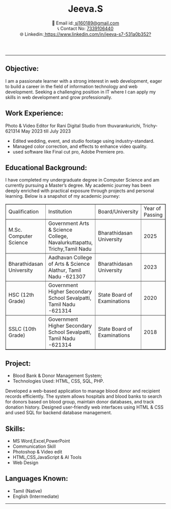 <!DOCTYPE html>
<html lang="en">
<head>
  <meta charset="UTF-8">
  <meta name="viewport" content="width=device-width, initial-scale=1.0">
  <title>JeevaResume</title>
  <link rel="icon" href="jeeva/cv_PNG19.png">
</head>
<body>
  <header>
    <h1>Jeeva.S</h1>
    <p>📧 Email id:<a href="mailto:sj160189@gmail.com"> sj160189@gmail.com</a> <br>
       📞 Contact No: <a href="tel:+917339106440">7339106440 </a> <br>
       🌐 Linkedin:<a href="https://www.linkedin.com/in/jeeva-s7-531a0b352?"> https://www.linkedin.com/in/jeeva-s7-531a0b352?</a></p>
  </header>
<hr>
  <section id="Objective">
    <h2>Objective:</h2>
    <p>I am a passionate learner with a strong interest in web development, eager to build a career in the field of information technology and web development. Seeking a challenging position in IT where I can apply my skills in web development and grow professionally.</p>
  </section>

  <section id="Work Experience">
    <h2>Work Experience:</h2>
    <p>Photo & Video Editor for Rani Digital Studio from thuvarankurichi, Trichy-621314 May 2023 till July 2023</p>
    <ul>
      <li>Edited wedding, event, and studio footage using industry-standard.</li>
      <li>Managed color correction, and effects to enhance video quality.</li>
      <li>used software like Final cut pro, Adobe Premiere pro.</li>
    </ul>
  </section>

  <section id="Educational Background">
    <h2>Educational Background:</h2>
    <p>I have completed my undergraduate degree in Computer Science and am currently pursuing a Master’s degree. My academic journey has been deeply enriched with practical exposure through projects and personal learning. Below is a snapshot of my academic journey:</p>
      <table border="1">
        <tr>
          <td>Qualification</td> <td>Institution</td> <td>Board/University</td> <td>Year of Passing</td> <td>Percentage of Marks</td>
        </tr>
        <tr>
          <td>M.Sc. Computer Science</td> <td>Government Arts & Science College, Navalurkuttapattu, Trichy,Tamil Nadu</td> <td>Bharathidasan University</td> <td>2025</td> <td>Pending</td>
        </tr>
        <tr>
          <td>Bharathidasan University</td> <td>Aadhavan College of Arts & Science Alathur, Tamil Nadu -621307</td> <td>Bharathidasan University</td> <td>2023</td> <td>71%</td>
        </tr>
        <tr>
          <td>HSC (12th Grade)</td> <td>Government Higher Secondary School Sevalpatti, Tamil Nadu -621314</td> <td>State Board of Examinations</td> <td>2020</td> <td>56%</td>
        </tr>
        <tr>
          <td>SSLC (10th Grade)</td> <td>Government Higher Secondary School Sevalpatti, Tamil Nadu -621314</td> <td>State Board of Examinations</td> <td>2018</td> <td>54%</td>
        </tr>
      </table>
  </section>

  <section id="Project">
    <h2>Project:</h2>
    <ul>
    <li>Blood Bank & Donor Management System;</li>
    <li>Technologies Used: HTML, CSS, SQL, PHP.</li>
    </ul>
    <p>Developed a web-based application to manage blood donor and recipient records efficiently. The system allows hospitals and blood banks to search for donors based on blood group, maintain donor databases, and track donation history. Designed user-friendly web interfaces using HTML & CSS and used SQL for backend database management.</p>
  </section>

  <section id="Skills">
    <h2>Skills:</h2>
    <ul>
      <li>MS Word,Excel,PowerPoint</li>
      <li>Communication Skill</li>
      <li>Photoshop & Video edit</li>
      <li>HTML,CSS,JavaScript & AI Tools</li>
      <li>Web Design</li>
    </ul>
  </section>

  <section id="Languages Known">
    <h2>Languages Known:</h2>
    <ul>
      <li>Tamil (Native)</li>
      <li>English (Intermediate)</li>
    </ul> 
  </section>
  <hr>
  <br>
</body>
</html>
